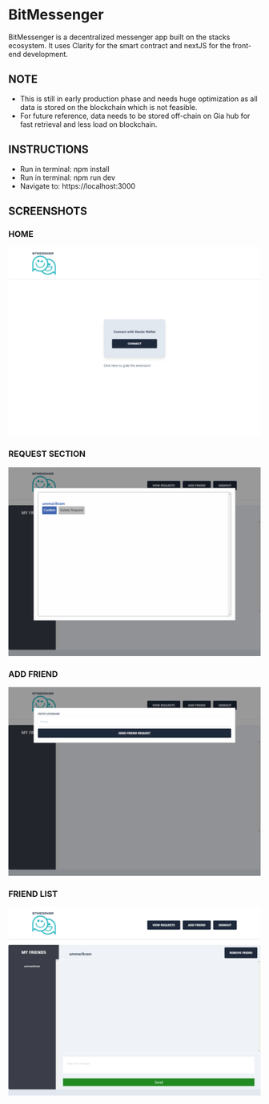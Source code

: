 # BitMessenger

BitMessenger is a decentralized messenger app built on the stacks ecosystem. It uses Clarity for the smart contract and nextJS for the front-end development.

## NOTE

* This is still in early production phase and needs huge optimization as all data is stored on the blockchain which is not feasible.
* For future reference, data needs to be stored off-chain on Gia hub for fast retrieval and less load on blockchain.

## INSTRUCTIONS

* Run in terminal: npm install
* Run in terminal: npm run dev
* Navigate to: https://localhost:3000

## SCREENSHOTS

### HOME
![Image of Home](https://github.com/ummarikram/BitMessenger/blob/main/Screenshots/Home.png)

### REQUEST SECTION
![Image of Home](https://github.com/ummarikram/BitMessenger/blob/main/Screenshots/FriendRequests.png)

### ADD FRIEND
![Image of Home](https://github.com/ummarikram/BitMessenger/blob/main/Screenshots/AddFriend.png)

### FRIEND LIST
![Image of Home](https://github.com/ummarikram/BitMessenger/blob/main/Screenshots/Convo.png)

